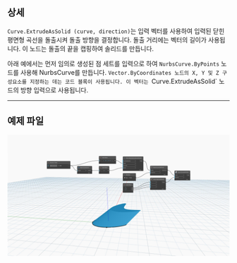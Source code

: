 <!--- Autodesk.DesignScript.Geometry.Curve.ExtrudeAsSolid(curve, direction) --->
<!--- 32PIZL43K2RTMXYNALUOXTTTTLRY2XQHUK22D2A7KI7NAA5JTXBA --->
## 상세
`Curve.ExtrudeAsSolid (curve, direction)`는 입력 벡터를 사용하여 입력된 닫힌 평면형 곡선을 돌출시켜 돌출 방향을 결정합니다. 돌출 거리에는 벡터의 길이가 사용됩니다. 이 노드는 돌출의 끝을 캡핑하여 솔리드를 만듭니다.

아래 예에서는 먼저 임의로 생성된 점 세트를 입력으로 하여 `NurbsCurve.ByPoints` 노드를 사용해 NurbsCurve를 만듭니다. `Vector.ByCoordinates 노드의 X, Y 및 Z 구성요소를 지정하는 데는 코드 블록이 사용됩니다. 이 벡터는 `Curve.ExtrudeAsSolid` 노드의 방향 입력으로 사용됩니다.
___
## 예제 파일

![Curve.ExtrudeAsSolid(curve, direction)](./32PIZL43K2RTMXYNALUOXTTTTLRY2XQHUK22D2A7KI7NAA5JTXBA_img.jpg)
